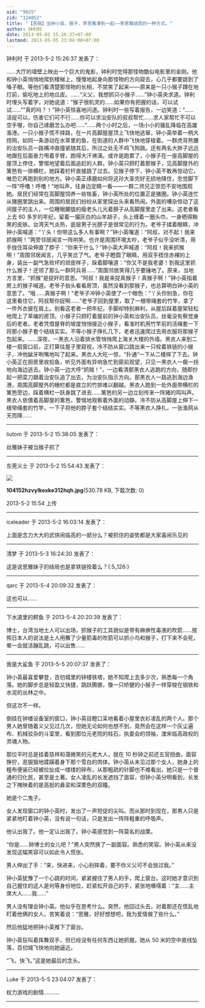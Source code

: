 ```yaml
---
aid: "9025"
zid: "124852"
title: "【恶搞】当钟小英、猴子、李思雅凑到一起——李思雅结局的一种方式。"
author: 钟利时
date: 2013-05-02 15:26:37+07:00
lastmod: 2013-05-05 23:04:00+07:00
---
```


钟利时 于 2013-5-2 15:26:37 发表了：

……大厅的墙壁上映出一个巨大的鬼影，钟利时觉得那怪物酷似电影里的金刚。他和钟小英悄悄地爬到楼梯上，慢慢地起身向那怪物的方向窥去，心几乎都要跳到了嗓子眼。等他们看清楚那怪物的长相，不禁笑了起来——原来是一只小猴子蹲在地灯前，偷吃地上的地瓜皮。……“义父，我想抓只小猴子……”钟小英央求道。钟利时埋头写着字，对她说道：“猴子很机灵的……如果你有把握的话，可以试试……”“真的吗？！”钟小英惊喜地问道。钟利时一些写着报告，一边笑道：“……活捉可以，伤害它们可不行……你可以求治安队的叔叔帮忙……求人家帮忙不可以空手喔，你自己琢磨怎么办吧……”……两个小时之后，一场小小的骚乱降临在高雄渔港。一只小猴子慌不择路，在一片高脚屋屋顶上飞快地逃窜，钟小英举着一柄大捞网，如同一条游动在水草里的鱼，在街道的人群中飞快地穿梭着。一群虎背熊腰的治安队员一路横冲直撞紧随其后，所过之处无不鸡飞狗跳。还有两名大胖子远远地跟在后面奋力甩着手臂，跑得大汗淋漓。或许是跑累了，小猴子在一座高脚屋的屋顶上停住，警惕地望着后面追赶的人群。钟小英只顾盯着那猴子，见高脚屋外的篱笆有一排横栏，她踩着栏杆直接跳了过去。见猴子停下，钟小英不敢再惊动它，唯恐它再跑到别的地方。钟小英正琢磨如何将这孙大圣完好无损地降住，忽觉脚下一阵“呼噜！呼噜！”地叫声，往身边定睛一看——一群二师兄正惊恐不安地围观她。居民们经常在高脚屋饲养一些牲畜，钟小英所处的位置正是猪圈。钟小英连忙从猪圈里跳出来。周围的居民们纷纷从家里探出头来看热闹。外面的嘈杂惊动了这间屋子的主人，一位睡眼朦胧的瘦老头儿光着膀子从高脚屋里走了出来。这老者看上去 60 多岁的年纪，留着一撮灰白的山羊胡子，头上缠着一圈头巾，一身晒得黝黑的皮肤。台湾天气炎热，底层男子光膀子是很常见的行为。老爷子揉着眼睛，冲钟小英喊道：“丫头！你带这么多人有事啊？”钟小英嚷道：“阿叔，对不起！我来抓猴啊！”两旁邻居闻言一阵哄笑。也许是周围环境太吵，老爷子似乎没听清，用手拢住耳朵伸直了脖子：“你来干什么？”钟小英大声喊道：“阿叔！我来抓猴啊！”周围邻居闻言，几乎笑岔了气。老爷子瞪圆了眼睛，用双手捂住赤裸的上身，装出一副气急败坏的顽皮样子，跺着脚嚷道：“你又不是我老婆！到我这里抓什么猴子！还领了那么一群阿兵哥……”周围邻居笑得几乎要锤地了。原来，当地方言里，“抓猴”是捉奸的意思。“阿叔！我是来捉真猴子！真猴子啊！”钟小英指着房上的猴子喊道。老爷子抬头看看房顶，虽然没看到那猴子，也总算明白钟小英的意思了。“哦……真猴子啊！”老爷子冲钟小英使了一个眼色：“丫头你别急，你在这里看住它，阿叔帮你捉啊……”老爷子回到屋里，取了一根带绳套的竹竿，拿了一件外衣披在肩上。别看这老者一把年纪，手脚却特别麻利，从屋后踩着屋架轻松地爬上了草编的房顶。小猴子只顾盯着屋前的钟小英和治安队员，丝毫没有察觉身后的老者。老者凭借屋脊的坡度悄悄接近小猴子，看准时机用竹竿前的活绳套一下将那小猴子套个结结实实。不等小猴子挣扎几下，老者迅速爬过去用衣服将那猴子包起来。……深夜，一黑衣人沿着排水管悄悄爬上海关大楼的外墙。黑衣人来到二楼一扇窗口前，正打算往屋子里窥视，冷不防从窗口跳出来一只栓着铁链的小猴子，冲他龇牙咧嘴地叫了起来。黑衣人大吃一惊，“扑通”一下从二楼摔了下去。钟小英正在厨房里收拾鱼，听见外面有异响急忙到窗前观望，只见一黑衣人一瘸一拐地向海边逃去。钟小英一边大呼“抓贼！”，一边看清那黑衣人逃跑的方向，随即抄起一把菜刀跟着治安队追了出去，为治安队指示方向。那黑衣人一路逃到海边渔港，周围高脚屋外的栅栏都是直立的竹排难以翻越。黑衣人跑到一处外面带横栏的篱笆旁边，踩着横栏一跃身跳了进去……篱笆的另一边立刻传来一阵猪的鸣叫声。黑衣人依偎着高脚屋的篱笆，警惕地观察着外面的动静。冷不防从高脚屋上伸下一根带绳套的竹竿，一下子将他的脖子套个结结实实。不等黑衣人挣扎，一张渔网从天而降……

---

liutom 于 2013-5-2 15:38:05 发表了：

丝雅妹子被当猴子抓了

---

东莞义士 于 2013-5-2 15:54:43 发表了：

![](/9025/155429arwca4hcm0vcwr0a.jpg)

**104152hzvylkexke312hqh.jpg**(530.78 KB, 下载次数: 0)

2013-5-2 15:54 上传

---

iceleader 于 2013-5-2 16:03:14 发表了：

上面是念力大大的武侠闹临高的一部分么？被抓住的姿势都是大家喜闹乐见的

---

清梦 于 2013-5-3 16:24:30 发表了：

这是说思雅妹子的结局也是拿铁链拴着么？{:5_126:}

---

qarc 于 2013-5-4 20:09:32 发表了：

这也可以……

---

下水道里的鳄鱼 于 2013-5-4 20:20:39 发表了：

博士，台湾当地土人可以出场，抓猴子的工具貌似是带有麻痹性毒液的吹箭……按照日本人的说法是土人用蘸了少量箭毒的吹箭可以抓小鸟和猴子，打下来不会死，晕一会就活蹦乱跳，可以出售……

---

我是大鲨鱼 于 2013-5-5 20:07:37 发表了：

钟小英最喜爱攀登，百仞城里的钟楼铁塔，她不知爬上去多少次，熟悉每一个角落。她的脚步总是轻盈又快捷，跳跃腾挪，像一只矫健的小猴子一样穿梭在钢铁和水泥的丛林之中。

但这次不一样。

倒挂在钟楼设备室的窗口，钟小英目瞪口呆地看着小屋里衣衫凌乱的两个人。那个男人她曾随着义父见过几次，但她无论如何也想不到，竟然会在这样一个灰尘遍布、机械驳杂的斗室里，看到那位元老院的柱石，执委会的领袖，澳宋临高政权的灵魂人物。

那位平时总是挂着慈祥和蔼微笑的元老大人，就在 10 秒钟之前还五官扭曲，面容狰狞，恶狠狠地蹂躏着身下那个雪白的肉体。钟小英从未见过那个女人，她身上的粗布便装已经被拉扯成一缕缕的碎布，从那粗疏的针脚也不难看出，她只是一个普通的归化民，甚至是土著。女人凌乱的长发遮挡了面容，但钟小英分明看到，长发之下掩映着的是高挺的鼻梁和深栗色的双瞳。

她是个二鬼子。

女人发现窗口的钟小英时，发出了一声短促的尖叫。而从那时到现在，那男人只是紧紧地盯着钟小英，没有说一句话，只是发出一阵阵粗重的呼吸声。

他认出我了。他一定认出我了。钟小英感觉到一阵莫名的战栗。

“你是……钟博士的女儿吧？”男人突然换了一副面容。熟悉的笑容。钟小英从来没发现这幅笑容可以如此令人慌张。

男人伸出了手：“来，快进来，小心别摔着，要不你义父可不会放过我。”

钟小英犹豫了一个心跳的时间，紧紧握住了男人的手，爬上窗台。这时她才意识到自己握住的这人是何等身份地位，赶紧松开自己的手，紧张地嗫嚅着：“主……主席大人……我……”

男人没有理会钟小英。他似乎在思考什么。突然，他回过头去，对着那还在慌乱地盯着他俩的女人，苦笑着说：“思雅，好好想想吧，我为爱情做了些什么。”

然后他猛地把钟小英推下了窗台。

钟小英狂叫着挥舞双手，但已经没有任何东西让她抓握。她从 50 米的空中直线坠落，百仞城飞快地向她逼近。

“飞，快飞。”这是她最后的念头。

---

Luke 于 2013-5-5 23:04:07 发表了：

权力游戏的剧情..........

---
